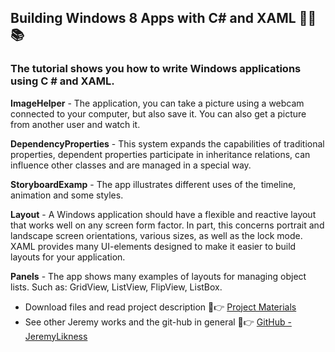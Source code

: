 ## Building Windows 8 Apps with C# and XAML 👨‍🎓 📚

### The tutorial shows you how to write Windows applications using C # and XAML.

__ImageHelper__ - The application, you can take a picture using a webcam connected to your computer, but also save it. You can also get a picture from another user and watch it. <br>

__DependencyProperties__ - This system expands the capabilities of traditional properties, dependent properties participate in inheritance relations, can influence other classes and are managed in a special way. <br>

__StoryboardExamp__ - The app illustrates different uses of the timeline, animation and some styles. <br>

__Layout__ - A Windows application should have a flexible and reactive layout that works well on any screen form factor. In part, this concerns portrait and landscape screen orientations, various sizes, as well as the lock mode. XAML provides many UI-elements designed to make it easier to build layouts for your application. <br>

__Panels__ - The app shows many examples of layouts for managing object lists. Such as: GridView, ListView, FlipView, ListBox. <br>

* Download files and read project description 📖👉 [Project Materials](https://archive.codeplex.com/?p=windows8applications)
* See other Jeremy works and the git-hub in general 👴👉 [GitHub - JeremyLikness](https://github.com/JeremyLikness/BuildWin8Apps)
